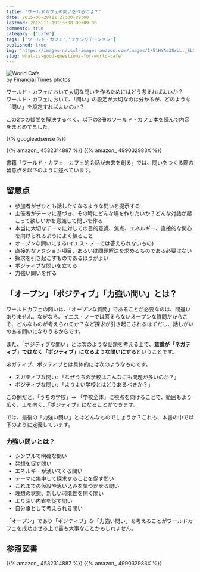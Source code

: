 ```yaml
---
title: "ワールドカフェの問いを作るには？"
date: 2015-06-28T11:27:00+09:00
lastmod: 2016-11-19T13:08:09+09:00
comments: true
category: ['Life']
tags: ['ワールド・カフェ','ファシリテーション']
published: true
img: "https://images-na.ssl-images-amazon.com/images/I/51HYAe3SrUL._SL160_.jpg"
slug: what-is-good-questions-for-world-cafe
---
```


![World Cafe](/images/2015/06/world_cafe.jpg "WorldCafe")  
[by Financial Times photos](https://www.flickr.com/photos/financialtimes/)

ワールド・カフェにおいて大切な問いを作るためにはどう考えればよいか？  
ワールド・カフェにおいて、「問い」の設定が大切なのは分かるが、どのような「問い」を設定すればよいのか？

この2つの疑問を解決するべく、以下の2冊のワールド・カフェ本を読んで内容をまとめてました。


{{% googleadsense %}}

{{% amazon_ 4532314887 %}}
{{% amazon_ 499032983X %}}


書籍「ワールド・カフェ　カフェ的会話が未来を創る」では、問いをつくる際の留意点を以下のように述べています。

## 留意点

- 参加者がぜひとも話したくなるような問いを提示する
- 主催者がテーマに基づき、その時にどんな場を作りたいか？どんな対話が起こって欲しいかを意識して問いを作る
- 本当に大切なテーマに対しての目的意識、焦点、エネルギー、直接的な関心を向けられるようによく練ること
- オープンな問いにする(イエス・ノーでは答えられないもの)
- 直接的なアクション項目、あるいは問題解決を求めるものである必要はない
- 探求を引き起こすものであるほうがよい
- ポジティブな問いを立てる
- 力強い問いを作る


## 「オープン」「ポジティブ」「力強い問い」とは？

ワールドカフェの問いは、「オープンな質問」であることが必要なのは、間違いありません。なぜなら、イエス・ノーでは答えらないオープンな質問だからこそ、どんなものが考えられるか？など探求が引き起こされるはずだし、話しがいのある問いになりうるからです。

また、「ポジティブな問い」とは次のような話題を考える上で、**意識が「ネガティブ」ではなく「ポジティブ」になるような問いにする**ということです。

ネガティブ、ポジティブとは具体的には次のようなものです。

- ネガティブな問い: 「なぜうちの学校はこんなにも問題が多いのか？」
- ポジティブな問い: 「よりよい学校とはどうあるべきか？」

この例だと、「うちの学校」-> 「学校全体」に視点を向けることで、範囲もより広く、上を向く、「ポジティブ」になることができます。


では、最後の「力強い問い」とはどんなものでしょうか？これも、本書の中で以下のように定義しています。

### 力強い問いとは？

- シンプルで明確な問い
- 発想を促す問い
- エネルギーが湧いてくる問い
- テーマに集中して探求することを促す問い
- これまでの仮設や思い込みを気づかせる問い
- 理想の状態、新しい可能性を開く問い
- より深い内省を促す問い
- 自分事として考えられる問い

「オープン」であり「ポジティブ」な「力強い問い」を考えることがワールドカフェを成功させる上で最も大事なことかもしれません。

## 参照図書

{{% amazon_ 4532314887 %}}
{{% amazon_ 499032983X %}}